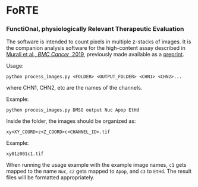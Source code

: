 # FoRTE

### FunctiOnal, physiologically Relevant Therapeutic Evaluation

The software is intended to count pixels in multiple z-stacks of images. It is the companion analysis software for the high-content assay described in [Murali et al., *BMC Cancer*, 2019](https://bmccancer.biomedcentral.com/articles/10.1186/s12885-019-5694-1), previously made available as a [preprint](https://www.biorxiv.org/content/10.1101/312504v3). 

Usage:

```python process_images.py <FOLDER> <OUTPUT_FOLDER> <CHN1> <CHN2>...```

where CHN1, CHN2, etc are the names of the channels. 

Example: 

```python process_images.py DMSO output Nuc Apop EtHd```


Inside the folder, the images should be organized as: 

```xy<XY_COORD>z<Z_COORD>c<CHANNEL_ID>.tif```

Example:

```xy01z001c1.tif```


When running the usage example with the example image names, ```c1``` gets mapped to the name ```Nuc```, ```c2``` gets mapped to ```Apop```, and ```c3``` to ```EtHd```.  The result files will be formatted appropriately. 

